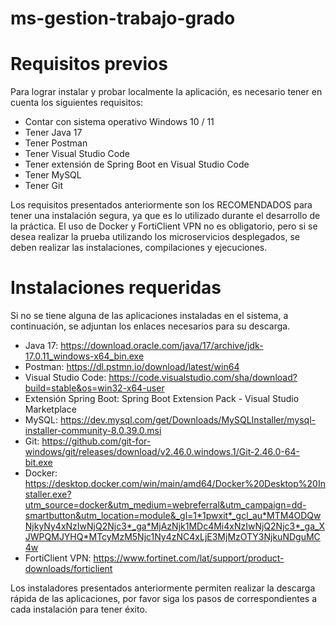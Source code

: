 # ms-gestion-trabajo-grado

# Requisitos previos

Para lograr instalar y probar localmente la aplicación, es necesario tener en cuenta los siguientes requisitos:
-	Contar con sistema operativo Windows 10 / 11
-	Tener Java 17
-	Tener Postman
-	Tener Visual Studio Code
-	Tener extensión de Spring Boot en Visual Studio Code
-	Tener MySQL
-	Tener Git

Los requisitos presentados anteriormente son los RECOMENDADOS para tener una instalación segura, ya que es lo utilizado durante el desarrollo de la práctica. 
El uso de Docker y FortiClient VPN no es obligatorio, pero si se desea realizar la prueba utilizando los microservicios desplegados, se deben realizar las instalaciones, compilaciones y ejecuciones. 

# Instalaciones requeridas

Si no se tiene alguna de las aplicaciones instaladas en el sistema, a continuación, se adjuntan los enlaces necesarios para su descarga.
-	Java 17: https://download.oracle.com/java/17/archive/jdk-17.0.11_windows-x64_bin.exe 
-	Postman: https://dl.pstmn.io/download/latest/win64
-	Visual Studio Code: https://code.visualstudio.com/sha/download?build=stable&os=win32-x64-user  
-	Extensión Spring Boot: Spring Boot Extension Pack - Visual Studio Marketplace
-	MySQL: https://dev.mysql.com/get/Downloads/MySQLInstaller/mysql-installer-community-8.0.39.0.msi 
-	Git: https://github.com/git-for-windows/git/releases/download/v2.46.0.windows.1/Git-2.46.0-64-bit.exe 
-	Docker: https://desktop.docker.com/win/main/amd64/Docker%20Desktop%20Installer.exe?utm_source=docker&utm_medium=webreferral&utm_campaign=dd-smartbutton&utm_location=module&_gl=1*1pwxit*_gcl_au*MTM4ODQwNjkyNy4xNzIwNjQ2Njc3*_ga*MjAzNjk1MDc4Mi4xNzIwNjQ2Njc3*_ga_XJWPQMJYHQ*MTcyMzM5Njc1Ny4zNC4xLjE3MjMzOTY3NjkuNDguMC4w 
-	FortiClient VPN: https://www.fortinet.com/lat/support/product-downloads/forticlient 

Los instaladores presentados anteriormente permiten realizar la descarga rápida de las aplicaciones, por favor siga los pasos de correspondientes a cada instalación para tener éxito. 

